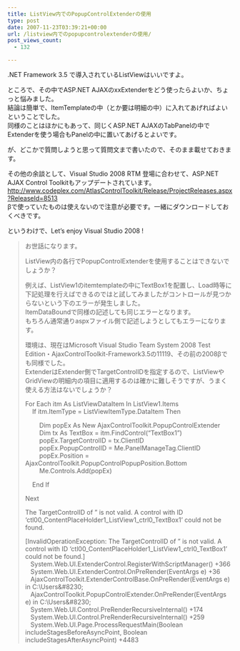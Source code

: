 ```yaml
---
title: ListView内でのPopupControlExtenderの使用
type: post
date: 2007-11-23T03:39:21+00:00
url: /listview内でのpopupcontrolextenderの使用/
post_views_count:
  - 132

---
```

.NET Framework 3.5 で導入されているListViewはいいですよ。 

ところで、その中でASP.NET AJAXのxxExtenderをどう使ったらよいか、ちょっと悩みました。  
結論は簡単で、ItemTemplateの中（とか要は明細の中）に入れてあげればよいということでした。  
同様のことはほかにもあって、同じくASP.NET AJAXのTabPanelの中でExtenderを使う場合もPanelの中に置いてあげるとよいです。 

が、どこかで質問しようと思って質問文まで書いたので、そのまま載せておきます。 

その他の余談として、Visual Studio 2008 RTM 登場に合わせて、ASP.NET AJAX Control Toolkitもアップデートされています。  
<http://www.codeplex.com/AtlasControlToolkit/Release/ProjectReleases.aspx?ReleaseId=8513>  
βで使っていたものは使えないので注意が必要です。一緒にダウンロードしておくべきです。 

というわけで、Let&#8217;s enjoy Visual Studio 2008 ! 

> お世話になります。 
> 
> ListView内の各行でPopupControlExtenderを使用することはできないでしょうか？ 
> 
> 例えば、ListView1のitemtemplateの中にTextBox1を配置し、Load時等に下記処理を行えばできるのではと試してみましたがコントロールが見つからないという下のエラーが発生しました。  
> ItemDataBoundで同様の記述しても同じエラーとなります。  
> もちろん通常通りaspxファイル側で記述しようとしてもエラーになります。 
> 
> 環境は、現在はMicrosoft Visual Studio Team System 2008 Test Edition・AjaxControlToolkit-Framework3.5の11119、その前の2008βでも同様でした。  
> ExtenderはExtender側でTargetControlIDを指定するので、ListViewやGridViewの明細内の項目に適用するのは確かに難しそうですが、うまく使える方法はないでしょうか？ 
> 
> For Each itm As ListViewDataItem In ListView1.Items  
> &nbsp;&nbsp;&nbsp; If itm.ItemType = ListViewItemType.DataItem Then 
> 
> &nbsp;&nbsp;&nbsp;&nbsp;&nbsp;&nbsp;&nbsp; Dim popEx As New AjaxControlToolkit.PopupControlExtender  
> &nbsp;&nbsp;&nbsp;&nbsp;&nbsp;&nbsp;&nbsp; Dim tx As TextBox = itm.FindControl(&#8220;TextBox1&#8221;)  
> &nbsp;&nbsp;&nbsp;&nbsp;&nbsp;&nbsp;&nbsp; popEx.TargetControlID = tx.ClientID  
> &nbsp;&nbsp;&nbsp;&nbsp;&nbsp;&nbsp;&nbsp; popEx.PopupControlID = Me.PanelManageTag.ClientID  
> &nbsp;&nbsp;&nbsp;&nbsp;&nbsp;&nbsp;&nbsp; popEx.Position = AjaxControlToolkit.PopupControlPopupPosition.Bottom  
> &nbsp;&nbsp;&nbsp;&nbsp;&nbsp;&nbsp;&nbsp; Me.Controls.Add(popEx) 
> 
> &nbsp;&nbsp;&nbsp; End If 
> 
> Next 
> 
> The TargetControlID of &#8221; is not valid. A control with ID &#8216;ctl00\_ContentPlaceHolder1\_ListView1\_ctrl0\_TextBox1&#8217; could not be found. 
> 
> [InvalidOperationException: The TargetControlID of &#8221; is not valid. A control with ID &#8216;ctl00\_ContentPlaceHolder1\_ListView1\_ctrl0\_TextBox1&#8217; could not be found.]  
> &nbsp;&nbsp; System.Web.UI.ExtenderControl.RegisterWithScriptManager() +366  
> &nbsp;&nbsp; System.Web.UI.ExtenderControl.OnPreRender(EventArgs e) +36  
> &nbsp;&nbsp; AjaxControlToolkit.ExtenderControlBase.OnPreRender(EventArgs e) in C:\Users\&#8230;  
> &nbsp;&nbsp; AjaxControlToolkit.PopupControlExtender.OnPreRender(EventArgs e) in C:\Users\&#8230;  
> &nbsp;&nbsp; System.Web.UI.Control.PreRenderRecursiveInternal() +174  
> &nbsp;&nbsp; System.Web.UI.Control.PreRenderRecursiveInternal() +259  
> &nbsp;&nbsp; System.Web.UI.Page.ProcessRequestMain(Boolean includeStagesBeforeAsyncPoint, Boolean includeStagesAfterAsyncPoint) +4483